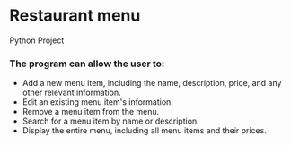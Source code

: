 # Restaurant menu
Python Project
### The program can allow the user to:

- Add a new menu item, including the name, description, price, and any other relevant
information.
- Edit an existing menu item's information.
- Remove a menu item from the menu.
- Search for a menu item by name or description.
- Display the entire menu, including all menu items and their prices.
